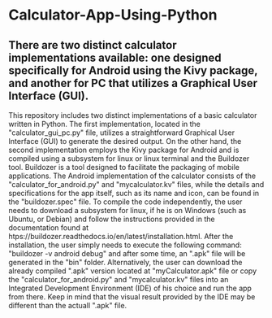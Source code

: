 # Calculator-App-Using-Python
## There are two distinct calculator implementations available: one designed specifically for Android using the Kivy package, and another for PC that utilizes a Graphical User Interface (GUI).

This repository includes two distinct implementations of a basic calculator written in Python. The first implementation, located in the "calculator_gui_pc.py" file, utilizes a straightforward Graphical User Interface (GUI) to generate the desired output. On the other hand, the second implementation employs the Kivy package for Android and is compiled using a subsystem for linux or linux terminal and the Buildozer tool. Buildozer is a tool designed to facilitate the packaging of mobile applications. The Android implementation of the calculator consists of the "calculator_for_android.py" and "mycalculator.kv" files, while the details and specifications for the app itself, such as its name and icon, can be found in the "buildozer.spec" file. To compile the code independently, the user needs to download a subsystem for linux, if he is on Windows (such as Ubuntu, or Debian) and follow the instructions provided in the documentation found at htps://buildozer.readthedocs.io/en/latest/installation.html. After the installation, the user simply needs to execute the following command: "buildozer -v android debug" and after some time, an ".apk" file will be generated in the "bin" folder. Alternatively, the user can download the already compiled ".apk" version located at "myCalculator.apk" file or copy the "calculator_for_android.py" and "mycalculator.kv" files into an Integrated Development Environment (IDE) of his choice and run the app from there. Keep in mind that the visual result provided by the IDE may be different than the actuall ".apk" file.
